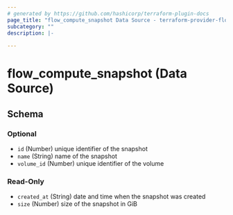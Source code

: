 ```yaml
---
# generated by https://github.com/hashicorp/terraform-plugin-docs
page_title: "flow_compute_snapshot Data Source - terraform-provider-flow"
subcategory: ""
description: |-
  
---
```


# flow_compute_snapshot (Data Source)





<!-- schema generated by tfplugindocs -->
## Schema

### Optional

- `id` (Number) unique identifier of the snapshot
- `name` (String) name of the snapshot
- `volume_id` (Number) unique identifier of the volume

### Read-Only

- `created_at` (String) date and time when the snapshot was created
- `size` (Number) size of the snapshot in GiB


